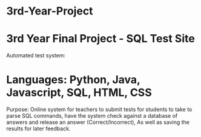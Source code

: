# 3rd-Year-Project
# 3rd Year Final Project - SQL Test Site
Automated test system: 
# Languages: Python, Java, Javascript, SQL, HTML, CSS 
Purpose: Online system for teachers to submit tests for students to take to parse SQL commands, have the system check against a database of answers and release an answer (Correct/Incorrect), As well as saving the results for later feedback.
